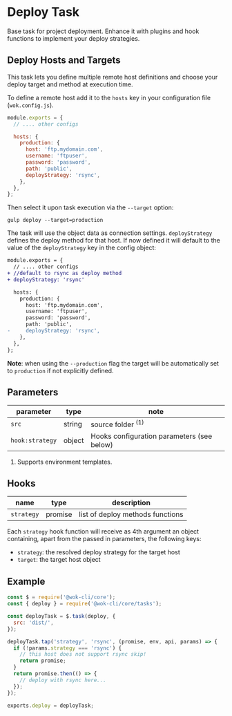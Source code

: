# Deploy Task

Base task for project deployment. Enhance it with plugins and hook functions to implement your deploy strategies.

## Deploy Hosts and Targets

This task lets you define multiple remote host definitions and choose your deploy target and method at execution time.

To define a remote host add it to the `hosts` key in your configuration file (`wok.config.js`).

```js
module.exports = {
  // .... other configs

  hosts: {
    production: {
      host: 'ftp.mydomain.com',
      username: 'ftpuser',
      password: 'password',
      path: 'public',
      deployStrategy: 'rsync',
    },
  },
};
```

Then select it upon task execution via the `--target` option:

```
gulp deploy --target=production
```

The task will use the object data as connection settings. `deployStrategy` defines the deploy method for that host. If now defined it will default to the value of the `deployStrategy` key in the config object:

```diff
module.exports = {
  // .... other configs
+ //default to rsync as deploy method
+ deployStrategy: 'rsync'

  hosts: {
    production: {
      host: 'ftp.mydomain.com',
      username: 'ftpuser',
      password: 'password',
      path: 'public',
-     deployStrategy: 'rsync',
    },
  },
};
```

**Note**: when using the `--production` flag the target will be automatically set to `production` if not explicitly defined.

## Parameters

| parameter       | type   | note                                       |
| --------------- | ------ | ------------------------------------------ |
| `src`           | string | source folder <sup>(1)</sup>               |
| `hook:strategy` | object | Hooks configuration parameters (see below) |

1. Supports environment templates.

[1]: https://gulpjs.com/docs/en/api/concepts#globs

## Hooks

| name       | type    | description                      |
| ---------- | ------- | -------------------------------- |
| `strategy` | promise | list of deploy methods functions |

Each `strategy` hook function will receive as 4th argument an object containing, apart from the passed in parameters, the following keys:

- `strategy`: the resolved deploy strategy for the target host
- `target`: the target host object

## Example

```js
const $ = require('@wok-cli/core');
const { deploy } = require('@wok-cli/core/tasks');

const deployTask = $.task(deploy, {
  src: 'dist/',
});

deployTask.tap('strategy', 'rsync', (promise, env, api, params) => {
  if (!params.strategy === 'rsync') {
    // this host does not support rsync skip!
    return promise;
  }
  return promise.then(() => {
    // deploy with rsync here...
  });
});

exports.deploy = deployTask;
```

